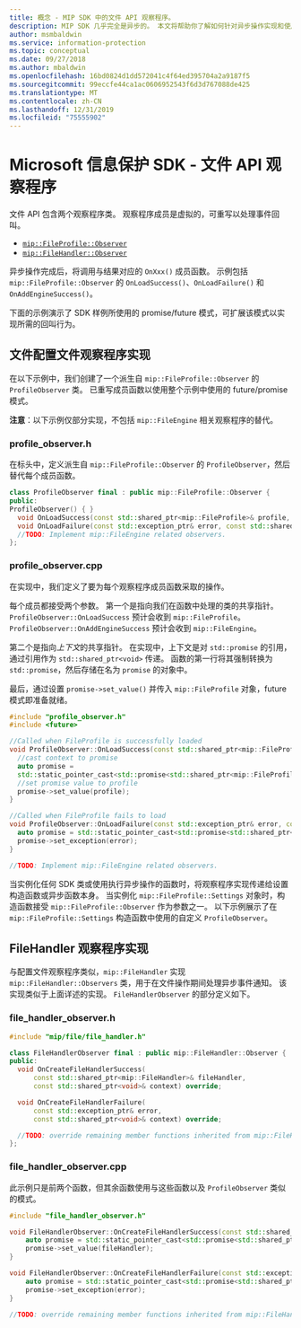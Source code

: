 ```yaml
---
title: 概念 - MIP SDK 中的文件 API 观察程序。
description: MIP SDK 几乎完全是异步的。 本文将帮助你了解如何针对异步操作实现和使用文件 API 观察程序。
author: msmbaldwin
ms.service: information-protection
ms.topic: conceptual
ms.date: 09/27/2018
ms.author: mbaldwin
ms.openlocfilehash: 16bd0824d1dd572041c4f64ed395704a2a9187f5
ms.sourcegitcommit: 99eccfe44ca1ac0606952543f6d3d767088de425
ms.translationtype: MT
ms.contentlocale: zh-CN
ms.lasthandoff: 12/31/2019
ms.locfileid: "75555902"
---
```

# <a name="microsoft-information-protection-sdk---file-api-observers"></a>Microsoft 信息保护 SDK - 文件 API 观察程序

文件 API 包含两个观察程序类。 观察程序成员是虚拟的，可重写以处理事件回叫。

- [`mip::FileProfile::Observer`](reference/class_mip_fileprofile_observer.md)
- [`mip::FileHandler::Observer`](reference/class_mip_filehandler_observer.md)

异步操作完成后，将调用与结果对应的 `OnXxx()` 成员函数。 示例包括 `mip::FileProfile::Observer` 的 `OnLoadSuccess()`、`OnLoadFailure()` 和 `OnAddEngineSuccess()`。

下面的示例演示了 SDK 样例所使用的 promise/future 模式，可扩展该模式以实现所需的回叫行为。 

## <a name="file-profile-observer-implementation"></a>文件配置文件观察程序实现

在以下示例中，我们创建了一个派生自 `mip::FileProfile::Observer` 的 `ProfileObserver` 类。 已重写成员函数以使用整个示例中使用的 future/promise 模式。

**注意**：以下示例仅部分实现，不包括 `mip::FileEngine` 相关观察程序的替代。

### <a name="profile_observerh"></a>profile_observer.h

在标头中，定义派生自 `mip::FileProfile::Observer` 的 `ProfileObserver`，然后替代每个成员函数。

```cpp
class ProfileObserver final : public mip::FileProfile::Observer {
public:
ProfileObserver() { }
  void OnLoadSuccess(const std::shared_ptr<mip::FileProfile>& profile, const std::shared_ptr<void>& context) override;
  void OnLoadFailure(const std::exception_ptr& error, const std::shared_ptr<void>& context) override;
  //TODO: Implement mip::FileEngine related observers.
};
```

### <a name="profile_observercpp"></a>profile_observer.cpp

在实现中，我们定义了要为每个观察程序成员函数采取的操作。

每个成员都接受两个参数。 第一个是指向我们在函数中处理的类的共享指针。 `ProfileObserver::OnLoadSuccess` 预计会收到 `mip::FileProfile`。 `ProfileObserver::OnAddEngineSuccess` 预计会收到 `mip::FileEngine`。

第二个是指向*上下文*的共享指针。 在实现中，上下文是对 `std::promise` 的引用，通过引用作为 `std::shared_ptr<void>` 传递。 函数的第一行将其强制转换为 `std::promise`，然后存储在名为 `promise` 的对象中。

最后，通过设置 `promise->set_value()` 并传入 `mip::FileProfile` 对象，future 模式即准备就绪。

```cpp
#include "profile_observer.h"
#include <future>

//Called when FileProfile is successfully loaded
void ProfileObserver::OnLoadSuccess(const std::shared_ptr<mip::FileProfile>& profile, const std::shared_ptr<void>& context) {
  //cast context to promise
  auto promise = 
  std::static_pointer_cast<std::promise<std::shared_ptr<mip::FileProfile>>>(context);
  //set promise value to profile
  promise->set_value(profile);
}

//Called when FileProfile fails to load
void ProfileObserver::OnLoadFailure(const std::exception_ptr& error, const std::shared_ptr<void>& context) {
  auto promise = std::static_pointer_cast<std::promise<std::shared_ptr<mip::FileProfile>>>(context);
  promise->set_exception(error);
}

//TODO: Implement mip::FileEngine related observers.
```

当实例化任何 SDK 类或使用执行异步操作的函数时，将观察程序实现传递给设置构造函数或异步函数本身。 当实例化 `mip::FileProfile::Settings` 对象时，构造函数接受 `mip::FileProfile::Observer` 作为参数之一。 以下示例展示了在 `mip::FileProfile::Settings` 构造函数中使用的自定义 `ProfileObserver`。

## <a name="filehandler-observer-implementation"></a>FileHandler 观察程序实现

与配置文件观察程序类似，`mip::FileHandler` 实现 `mip::FileHandler::Observers` 类，用于在文件操作期间处理异步事件通知。 该实现类似于上面详述的实现。 `FileHandlerObserver` 的部分定义如下。 

### <a name="file_handler_observerh"></a>file_handler_observer.h

```cpp
#include "mip/file/file_handler.h"

class FileHandlerObserver final : public mip::FileHandler::Observer {
public:
  void OnCreateFileHandlerSuccess(
      const std::shared_ptr<mip::FileHandler>& fileHandler,
      const std::shared_ptr<void>& context) override;

  void OnCreateFileHandlerFailure(
      const std::exception_ptr& error,
      const std::shared_ptr<void>& context) override;

  //TODO: override remaining member functions inherited from mip::FileHandler::Observer
};
```

### <a name="file_handler_observercpp"></a>file_handler_observer.cpp

此示例只是前两个函数，但其​​余函数使用与这些函数以及 `ProfileObserver` 类似的模式。

```cpp
#include "file_handler_observer.h"

void FileHandlerObserver::OnCreateFileHandlerSuccess(const std::shared_ptr<mip::FileHandler>& fileHandler, const std::shared_ptr<void>& context) {
    auto promise = std::static_pointer_cast<std::promise<std::shared_ptr<mip::FileHandler>>>(context);
    promise->set_value(fileHandler);
}

void FileHandlerObserver::OnCreateFileHandlerFailure(const std::exception_ptr& error, const std::shared_ptr<void>& context) {
    auto promise = std::static_pointer_cast<std::promise<std::shared_ptr<mip::FileHandler>>>(context);
    promise->set_exception(error);
}

//TODO: override remaining member functions inherited from mip::FileHandler::Observer
```

